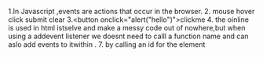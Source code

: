 1.In Javascript ,events are actions that occur in the browser.
2. mouse hover
click
submit
clear 
3.<button onclick="alert("hello")">clickme</button>
4. the oinline is used in html istselve and make a messy code out of nowhere,but when using a addevent listener we doesnt need to calll a function name and can aslo add events to itwithin .
7. by calling an id for the element
